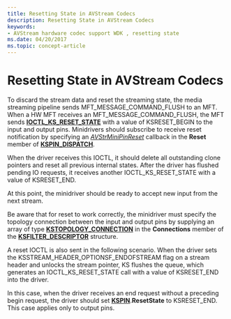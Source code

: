 ```yaml
---
title: Resetting State in AVStream Codecs
description: Resetting State in AVStream Codecs
keywords:
- AVStream hardware codec support WDK , resetting state
ms.date: 04/20/2017
ms.topic: concept-article
---
```


# Resetting State in AVStream Codecs


To discard the stream data and reset the streaming state, the media streaming pipeline sends MFT\_MESSAGE\_COMMAND\_FLUSH to an MFT. When a HW MFT receives an MFT\_MESSAGE\_COMMAND\_FLUSH, the MFT sends [**IOCTL\_KS\_RESET\_STATE**](/windows-hardware/drivers/ddi/ks/ni-ks-ioctl_ks_reset_state) with a value of KSRESET\_BEGIN to the input and output pins. Minidrivers should subscribe to receive reset notification by specifying an [*AVStrMiniPinReset*](/previous-versions/ff556354(v=vs.85)) callback in the **Reset** member of [**KSPIN\_DISPATCH**](/windows-hardware/drivers/ddi/ks/ns-ks-_kspin_dispatch).

When the driver receives this IOCTL, it should delete all outstanding clone pointers and reset all previous internal states. After the driver has flushed pending IO requests, it receives another IOCTL\_KS\_RESET\_STATE with a value of KSRESET\_END.

At this point, the minidriver should be ready to accept new input from the next stream.

Be aware that for reset to work correctly, the minidriver must specify the topology connection between the input and output pins by supplying an array of type [**KSTOPOLOGY\_CONNECTION**](/windows-hardware/drivers/ddi/ks/ns-ks-kstopology_connection) in the **Connections** member of the [**KSFILTER\_DESCRIPTOR**](/windows-hardware/drivers/ddi/ks/ns-ks-_ksfilter_descriptor) structure.

A reset IOCTL is also sent in the following scenario. When the driver sets the KSSTREAM\_HEADER\_OPTIONSF\_ENDOFSTREAM flag on a stream header and unlocks the stream pointer, KS flushes the queue, which generates an IOCTL\_KS\_RESET\_STATE call with a value of KSRESET\_END into the driver.

In this case, when the driver receives an end request without a preceding begin request, the driver should set [**KSPIN**](/windows-hardware/drivers/ddi/ks/ns-ks-_kspin).**ResetState** to KSRESET\_END. This case applies only to output pins.

 

